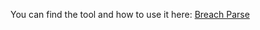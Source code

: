 You can find the tool and how to use it here: [Breach Parse](https://github.com/hmaverickadams/breach-parse)
